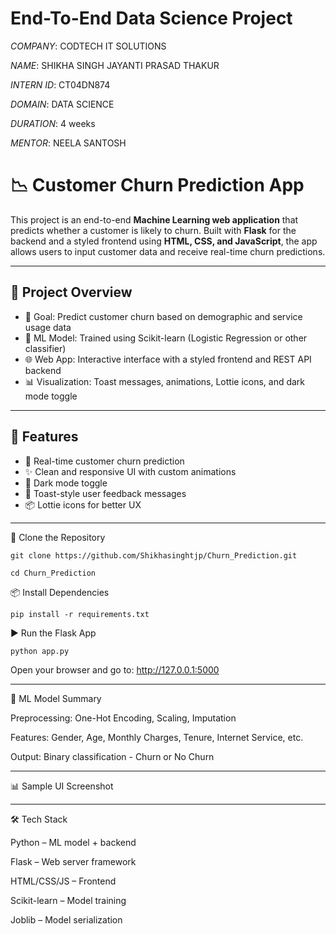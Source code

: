 # End-To-End Data Science Project

*COMPANY*: CODTECH IT SOLUTIONS

*NAME*: SHIKHA SINGH JAYANTI PRASAD THAKUR

*INTERN ID*: CT04DN874

*DOMAIN*: DATA SCIENCE

*DURATION*: 4 weeks

*MENTOR*: NEELA SANTOSH



# 📉 Customer Churn Prediction App

This project is an end-to-end **Machine Learning web application** that predicts whether a customer is likely to churn.
Built with **Flask** for the backend and a styled frontend using **HTML, CSS, and JavaScript**, the app allows users to input customer data and receive real-time churn predictions.

---

## 🚀 Project Overview

- 🎯 Goal: Predict customer churn based on demographic and service usage data
- 🤖 ML Model: Trained using Scikit-learn (Logistic Regression or other classifier)
- 🌐 Web App: Interactive interface with a styled frontend and REST API backend
- 📊 Visualization: Toast messages, animations, Lottie icons, and dark mode toggle

---

## 🎨 Features

- 🧠 Real-time customer churn prediction
- ✨ Clean and responsive UI with custom animations
- 🌙 Dark mode toggle
- 📢 Toast-style user feedback messages
- 📦 Lottie icons for better UX

---


 🔽 Clone the Repository

    git clone https://github.com/Shikhasinghtjp/Churn_Prediction.git

    cd Churn_Prediction

📦 Install Dependencies

    pip install -r requirements.txt

▶️ Run the Flask App

    python app.py

   Open your browser and go to:
   http://127.0.0.1:5000

---

🧠 ML Model Summary

Preprocessing: One-Hot Encoding, Scaling, Imputation

Features: Gender, Age, Monthly Charges, Tenure, Internet Service, etc.

Output: Binary classification - Churn or No Churn

---

📊 Sample UI Screenshot


---

🛠️ Tech Stack

Python – ML model + backend

Flask – Web server framework

HTML/CSS/JS – Frontend

Scikit-learn – Model training

Joblib – Model serialization


